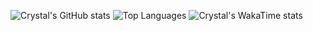 ![Crystal's GitHub stats](https://github-readme-stats.vercel.app/api?username=cyloCA&theme=merko&show_icons=true)
![Top Languages](https://github-readme-stats.vercel.app/api/top-langs/?username=cyloCA&layout=compact&theme=merko)
![Crystal's WakaTime stats](https://github-readme-stats.vercel.app/api/wakatime?username=cyloCA&theme=merko)
<!--
**cyloCA/cyloCA** is a ✨ _special_ ✨ repository because its `README.md` (this file) appears on your GitHub profile.

Here are some ideas to get you started:

- 🔭 I’m currently working on ...
- 🌱 I’m currently learning ...
- 👯 I’m looking to collaborate on ...
- 🤔 I’m looking for help with ...
- 💬 Ask me about ...
- 📫 How to reach me: ...
- 😄 Pronouns: ...
- ⚡ Fun fact: ...
-->
